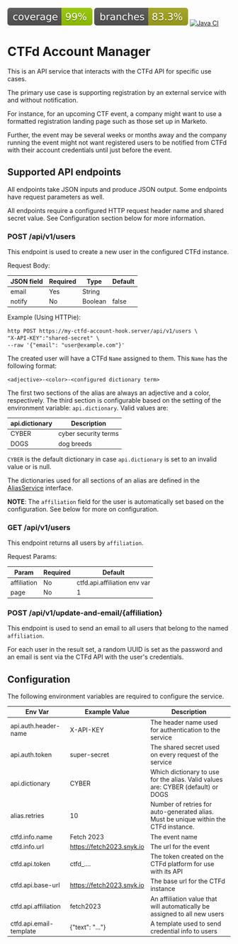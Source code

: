 ![Coverage](.github/badges/jacoco.svg)
![Branches](.github/badges/branches.svg)
[![Java CI](https://github.com/dogeared/ctfd-account-hook/actions/workflows/main.yml/badge.svg)](https://github.com/dogeared/ctfd-account-hook/actions/workflows/main.yml)

# CTFd Account Manager

This is an API service that interacts with the CTFd API for specific use cases.

The primary use case is supporting registration by an external service with and without notification.

For instance, for an upcoming CTF event, a company might want to use a formatted registration landing page such as
those set up in Marketo.

Further, the event may be several weeks or months away and the company running the event might not want registered 
users to be notified from CTFd with their account credentials until just before the event.

## Supported API endpoints

All endpoints take JSON inputs and produce JSON output.
Some endpoints have request parameters as well.

All endpoints require a configured HTTP request header name and shared secret value. See Configuration section below
for more information.

### POST /api/v1/users

This endpoint is used to create a new user in the configured CTFd instance.

Request Body:

| JSON field | Required | Type    | Default |
|------------|----------|---------|---------|
| email      | Yes      | String  |         |
| notify     | No       | Boolean | false   |

Example (Using HTTPie):

```
http POST https://my-ctfd-account-hook.server/api/v1/users \
"X-API-KEY":"shared-secret" \
--raw '{"email": "user@example.com"}'
```

The created user will have a CTFd `Name` assigned to them. This `Name` has the following format:

```
<adjective>-<color>-<configured dictionary term>
```

The first two sections of the alias are always an adjective and a color, respectively. The third section is
configurable based on the setting of the environment variable: `api.dictionary`. Valid values are:

| api.dictionary | Description          |
|----------------|----------------------|
| CYBER          | cyber security terms |
| DOGS           | dog breeds           |

`CYBER` is the default dictionary in case `api.dictionary` is set to an invalid value or is null.

The dictionaries used for all sections of an alias are defined in the 
[AliasService](src/main/java/dev/dogeared/ctfdaccounthook/service/AliasService.java) interface.

**NOTE**: The `affiliation` field for the user is automatically set based on the configuration. See below for more on
configuration.

### GET /api/v1/users

This endpoint returns all users by `affiliation`.

Request Params:

| Param       | Required | Default                      |
|-------------|----------|------------------------------|
| affiliation | No       | ctfd.api.affiliation env var |
| page        | No       | 1                            |

### POST /api/v1/update-and-email/{affiliation}

This endpoint is used to send an email to all users that belong to the named `affiliation`.

For each user in the result set, a random UUID is set as the password and an email is sent via the CTFd API with the
user's credentials.

## Configuration

The following environment variables are required to configure the service.

| Env Var                 | Example Value             | Description                                                                          |
|-------------------------|---------------------------|--------------------------------------------------------------------------------------|
| api.auth.header-name    | X-API-KEY                 | The header name used for authentication to the service                               |
| api.auth.token          | super-secret              | The shared secret used on every request of the service                               |
| api.dictionary          | CYBER                     | Which dictionary to use for the alias. Valid values are: CYBER (default) or DOGS     | 
| alias.retries           | 10                        | Number of retries for auto-generated alias. Must be unique within the CTFd instance. |
| ctfd.info.name          | Fetch 2023                | The event name                                                                       |
| ctfd.info.url           | https://fetch2023.snyk.io | The url for the event                                                                |
| ctfd.api.token          | ctfd_....                 | The token created on the CTFd platform for use with its API                          |
| ctfd.api.base-url       | https://fetch2023.snyk.io | The base url for the CTFd instance                                                   |
| ctfd.api.affiliation    | fetch2023                 | An affiliation value that will automatically be assigned to all new users            |
| ctfd.api.email-template | {"text": "..."}           | A template used to send credential info to users                                     |
